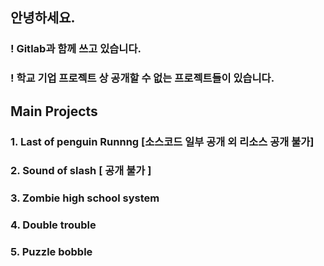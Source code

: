 ## 안녕하세요.

### ! Gitlab과 함께 쓰고 있습니다.
### ! 학교 기업 프로젝트 상 공개할 수 없는 프로젝트들이 있습니다.

## Main Projects

### 1. Last of penguin Runnng [소스코드 일부 공개 외 리소스 공개 불가]
### 2. Sound of slash [ 공개 불가 ]
### 3. Zombie high school system
### 4. Double trouble
### 5. Puzzle bobble
